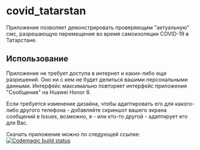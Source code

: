 # covid_tatarstan

Приложение позволяет демонстрировать проверяющим "актуальную" смс, разрешающую перемещение во время самоизоляции COVID-19 в Татарстане.

## Использование

Приложение не требует доступа в интернет и каких-либо еще разрешений. Оно ни с кем не будет делиться вашими персональными данными. Интерфейс максимально повторяет интерфейс приложения "Сообщения" на Huawei Honor 8. 

Если требуется изменение дизайна, чтобы адаптировать его для какого-либо другого телефона - добавляйте скриншот вашего экрана сообщений в Issues, возможно, я - или кто-то другой - адаптирует его для Вас.

Скачать приложение можно по следующей ссылке:
[![Codemagic build status](https://api.codemagic.io/apps/5eb4e3b4bfb8fa93fc4c73de/5eb4e3b4bfb8fa93fc4c73dd/status_badge.svg)](https://codemagic.io/apps/5eb4e3b4bfb8fa93fc4c73de/5eb4e3b4bfb8fa93fc4c73dd/latest_build)
